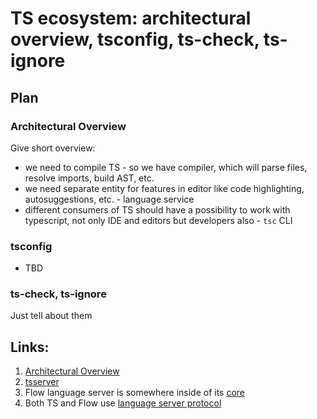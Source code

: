 # TS ecosystem: architectural overview, tsconfig, ts-check, ts-ignore

## Plan

### Architectural Overview

Give short overview:
- we need to compile TS - so we have compiler, which will parse files, resolve imports, build AST, etc.
- we need separate entity for features in editor like code highlighting, autosuggestions, etc. - language service
- different consumers of TS should have a possibility to work with typescript, not only IDE and editors but developers also - `tsc` CLI


### tsconfig

- TBD

### ts-check, ts-ignore

Just tell about them

## Links:

1. [Architectural Overview](https://github.com/microsoft/TypeScript/wiki/Architectural-Overview)
1. [tsserver](https://github.com/microsoft/TypeScript/wiki/Standalone-Server-%28tsserver%29)
1. Flow language server is somewhere inside of its [core](https://github.com/facebook/flow)
1. Both TS and Flow use [language server protocol](https://github.com/Microsoft/language-server-protocol/)


